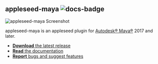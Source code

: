 ## appleseed-maya ![docs-badge](https://readthedocs.org/projects/appleseed-maya/badge/?version=latest)

![appleseed-maya Screenshot](https://raw.githubusercontent.com/appleseedhq/appleseedhq.github.io/master/img/screenshots/appleseed-maya.png)

appleseed-maya is an appleseed plugin for [Autodesk® Maya®](http://www.autodesk.com/products/maya/overview) 2017 and later.

* [**Download** the latest release](https://github.com/appleseedhq/appleseed-maya/releases/latest)
* [**Read** the documentation](https://appleseed-maya.readthedocs.io)
* [**Report** bugs and suggest features](https://github.com/appleseedhq/appleseed-maya/issues)
